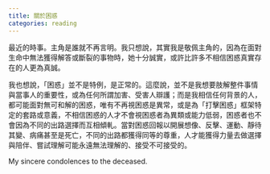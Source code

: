 ```yaml
---
title: 關於困惑
categories: reading
---
```

最近的時事。主角是誰就不再言明。我只想說，其實我是敬佩主角的，因為在面對生命中無法獲得解答或斷裂的事物時，她十分誠實，或許比許多不相信困惑真實存在的人更為真誠。

我也想說，「困惑」並不是特例，是正常的。這麼說，並不是我想要肢解整件事情與當事人的重要性，或為任何所謂加害、受害人辯護；而是我相信任何背景的人，都可能面對無可和解的困惑，唯有不再視困惑是異常，或是為「打擊困惑」框架特定的套路或意義，不相信困惑的人才不會視困惑者為異類或能力低弱，困惑者也不會因為不同的出路選擇而互相傾軋。當對困惑回報以開展想像、反擊、運動、靜待其變、病痛甚至是死亡，不同的出路都獲得同等的尊重，人才能獲得力量去做選擇與陪伴、嘗試理解可能永遠無法理解的、接受不可接受的。

My sincere condolences to the deceased.
